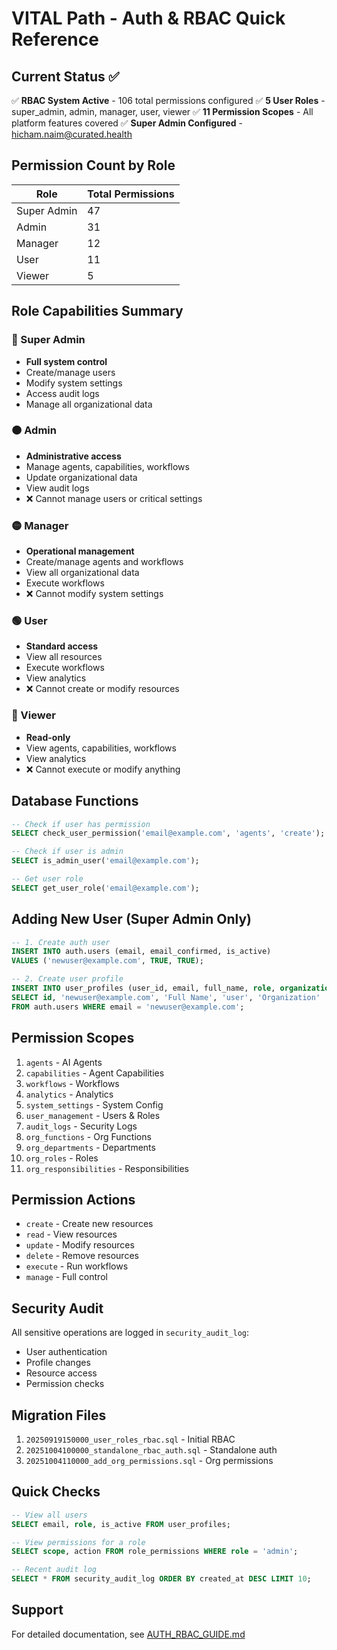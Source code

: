 # VITAL Path - Auth & RBAC Quick Reference

## Current Status ✅

✅ **RBAC System Active** - 106 total permissions configured
✅ **5 User Roles** - super_admin, admin, manager, user, viewer
✅ **11 Permission Scopes** - All platform features covered
✅ **Super Admin Configured** - hicham.naim@curated.health

## Permission Count by Role

| Role | Total Permissions |
|------|-------------------|
| Super Admin | 47 |
| Admin | 31 |
| Manager | 12 |
| User | 11 |
| Viewer | 5 |

## Role Capabilities Summary

### 🔴 Super Admin
- **Full system control**
- Create/manage users
- Modify system settings
- Access audit logs
- Manage all organizational data

### 🟠 Admin
- **Administrative access**
- Manage agents, capabilities, workflows
- Update organizational data
- View audit logs
- ❌ Cannot manage users or critical settings

### 🟡 Manager
- **Operational management**
- Create/manage agents and workflows
- View all organizational data
- Execute workflows
- ❌ Cannot modify system settings

### 🟢 User
- **Standard access**
- View all resources
- Execute workflows
- View analytics
- ❌ Cannot create or modify resources

### 🔵 Viewer
- **Read-only**
- View agents, capabilities, workflows
- View analytics
- ❌ Cannot execute or modify anything

## Database Functions

```sql
-- Check if user has permission
SELECT check_user_permission('email@example.com', 'agents', 'create');

-- Check if user is admin
SELECT is_admin_user('email@example.com');

-- Get user role
SELECT get_user_role('email@example.com');
```

## Adding New User (Super Admin Only)

```sql
-- 1. Create auth user
INSERT INTO auth.users (email, email_confirmed, is_active)
VALUES ('newuser@example.com', TRUE, TRUE);

-- 2. Create user profile
INSERT INTO user_profiles (user_id, email, full_name, role, organization)
SELECT id, 'newuser@example.com', 'Full Name', 'user', 'Organization'
FROM auth.users WHERE email = 'newuser@example.com';
```

## Permission Scopes

1. `agents` - AI Agents
2. `capabilities` - Agent Capabilities
3. `workflows` - Workflows
4. `analytics` - Analytics
5. `system_settings` - System Config
6. `user_management` - Users & Roles
7. `audit_logs` - Security Logs
8. `org_functions` - Org Functions
9. `org_departments` - Departments
10. `org_roles` - Roles
11. `org_responsibilities` - Responsibilities

## Permission Actions

- `create` - Create new resources
- `read` - View resources
- `update` - Modify resources
- `delete` - Remove resources
- `execute` - Run workflows
- `manage` - Full control

## Security Audit

All sensitive operations are logged in `security_audit_log`:
- User authentication
- Profile changes
- Resource access
- Permission checks

## Migration Files

1. `20250919150000_user_roles_rbac.sql` - Initial RBAC
2. `20251004100000_standalone_rbac_auth.sql` - Standalone auth
3. `20251004110000_add_org_permissions.sql` - Org permissions

## Quick Checks

```sql
-- View all users
SELECT email, role, is_active FROM user_profiles;

-- View permissions for a role
SELECT scope, action FROM role_permissions WHERE role = 'admin';

-- Recent audit log
SELECT * FROM security_audit_log ORDER BY created_at DESC LIMIT 10;
```

## Support

For detailed documentation, see [AUTH_RBAC_GUIDE.md](./AUTH_RBAC_GUIDE.md)

